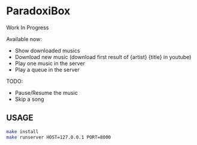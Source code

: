 # ParadoxiBox

Work In Progress

Available now:
- Show downloaded musics
- Download new music (download first result of {artist} {title} in youtube)
- Play one music in the server
- Play a queue in the server

TODO:
- Pause/Resume the music
- Skip a song

## USAGE

```bash
make install
make runserver HOST=127.0.0.1 PORT=8000
```
